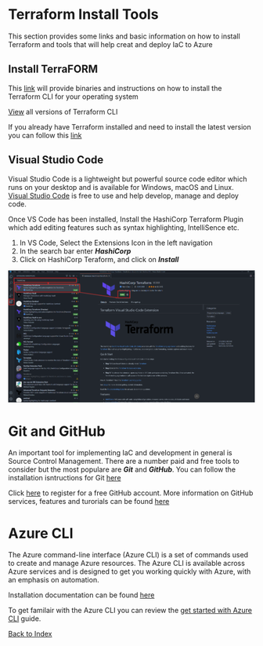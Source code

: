 # Terraform Install Tools
This section provides some links and basic information on how to install Terraform and tools that will help creat and deploy IaC to Azure

## Install TerraFORM
This [link](https://www.terraform.io/downloads) will provide binaries and instructions on how to install the Terraform CLI for your operating system

[View](https://releases.hashicorp.com/terraform) all versions of Terraform CLI

If you already have Terraform installed and need to install the latest version you can follow this [link](https://netterminalmachine.com/blog/2021/upgrade-terraform-linux)

## Visual Studio Code
Visual Studio Code is a lightweight but powerful source code editor which runs on your desktop and is available for Windows, macOS and Linux. [Visual Studio Code](https://code.visualstudio.com/download) is free to use and help develop, manage and deploy code. 

Once VS Code has been installed, Install the HashiCorp Terraform Plugin which add editing features such as syntax highlighting, IntelliSence etc. 

1. In VS Code, Select the Extensions Icon in the left navigation 
2. In the search bar enter ***HashiCorp*** 
3. Click on HashiCorp Teraform, and click on ***Install***
   
![Install HashiCorp Plugin](img/HashiCorp_Plugin.png)

# Git and GitHub
An important tool for implementing IaC and development in general is Source Control Management. There are a number paid and free tools to consider but the most populare are ***Git*** and ***GitHub***. You can follow the installation isntructions for Git [here](https://git-scm.com/downloads)

Click [here](https://github.com/) to register for a free GitHub account. More information on GitHub services, features and turorials can be found [here](https://docs.github.com/en/get-started)



# Azure CLI
The Azure command-line interface (Azure CLI) is a set of commands used to create and manage Azure resources. The Azure CLI is available across Azure services and is designed to get you working quickly with Azure, with an emphasis on automation.

Installation documentation can be found [here](https://docs.microsoft.com/en-us/cli/azure/install-azure-cli)

To get familair with the Azure CLI you can review the [get started with Azure CLI](https://docs.microsoft.com/en-us/cli/azure/get-started-with-azure-cli) guide.

[Back to Index](ReadMe.md)
